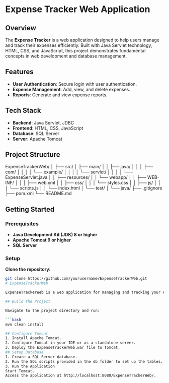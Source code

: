 # Expense Tracker Web Application



## Overview

The **Expense Tracker** is a web application designed to help users manage and track their expenses efficiently. Built with Java Servlet technology, HTML, CSS, and JavaScript, this project demonstrates fundamental concepts in web development and database management.

## Features

- **User Authentication**: Secure login with user authentication.
- **Expense Management**: Add, view, and delete expenses.
- **Reports**: Generate and view expense reports.

## Tech Stack

- **Backend**: Java Servlet, JDBC
- **Frontend**: HTML, CSS, JavaScript
- **Database**: SQL Server
- **Server**: Apache Tomcat

## Project Structure

ExpenseTrackerWeb/
│
├── src/
│ ├── main/
│ │ ├── java/
│ │ │ ├── com/
│ │ │ │ └── example/
│ │ │ │ └── servlet/
│ │ │ │ └── ExpenseServlet.java
│ │ ├── resources/
│ │ └── webapp/
│ │ ├── WEB-INF/
│ │ │ ├── web.xml
│ │ ├── css/
│ │ │ └── styles.css
│ │ ├── js/
│ │ │ └── scripts.js
│ │ └── index.html
│ └── test/
│ └── java/
├── .gitignore
├── pom.xml
└── README.md


## Getting Started

### Prerequisites

- **Java Development Kit (JDK) 8 or higher**
- **Apache Tomcat 9 or higher**
- **SQL Server**

### Setup

**Clone the repository:**

   ```bash
   git clone https://github.com/yourusername/ExpenseTrackerWeb.git
# ExpenseTrackerWeb

ExpenseTrackerWeb is a web application for managing and tracking your expenses efficiently.

## Build the Project

Navigate to the project directory and run:

```bash
mvn clean install

## Configure Tomcat
1. Install Apache Tomcat.
2. Configure Tomcat in your IDE or as a standalone server.
3. Deploy the ExpenseTrackerWeb.war file to Tomcat.
## Setup Database
1. Create a SQL Server database.
2. Run the SQL scripts provided in the db folder to set up the tables.
3. Run the Application
Start Tomcat.
Access the application at http://localhost:8080/ExpenseTrackerWeb/.
